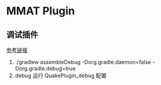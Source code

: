 # MMAT Plugin



## 调试插件 

[参考链接](https://blog.csdn.net/ceabie/article/details/55271161)


1. ./gradlew assembleDebug -Dorg.gradle.daemon=false -Dorg.gradle.debug=true
2. debug 运行 QuakePlugin_debug 配置
